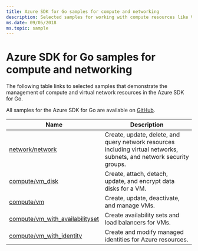```yaml
---
title: Azure SDK for Go samples for compute and networking 
description: Selected samples for working with compute resources like VMs and virtual networks from the Azure SDK for Go.
ms.date: 09/05/2018
ms.topic: sample
---
```


# Azure SDK for Go samples for compute and networking

The following table links to selected samples that demonstrate the management of compute and virtual network resources in the Azure SDK for Go.

All samples for the Azure SDK for Go are available on [GitHub](https://github.com/Azure-Samples/azure-sdk-for-go-samples).

| Name | Description |
|------|-------------|
| [network/network](https://github.com/Azure-Samples/azure-sdk-for-go-samples/blob/master/network/network_test.go) | Create, update, delete, and query network resources including virtual networks, subnets, and network security groups. |
| [compute/vm_disk](https://github.com/Azure-Samples/azure-sdk-for-go-samples/blob/master/compute/vm_disk.go) | Create, attach, detach, update, and encrypt data disks for a VM. |
| [compute/vm](https://github.com/Azure-Samples/azure-sdk-for-go-samples/blob/master/compute/vm.go) | Create, update, deactivate, and manage VMs. |
| [compute/vm_with_availabilityset](https://github.com/Azure-Samples/azure-sdk-for-go-samples/blob/master/compute/vm_with_availabilityset.go) | Create availability sets and load balancers for VMs. |
| [compute/vm_with_identity](https://github.com/Azure-Samples/azure-sdk-for-go-samples/blob/master/compute/vm_with_identity.go) | Create and modify managed identities for Azure resources. | 
